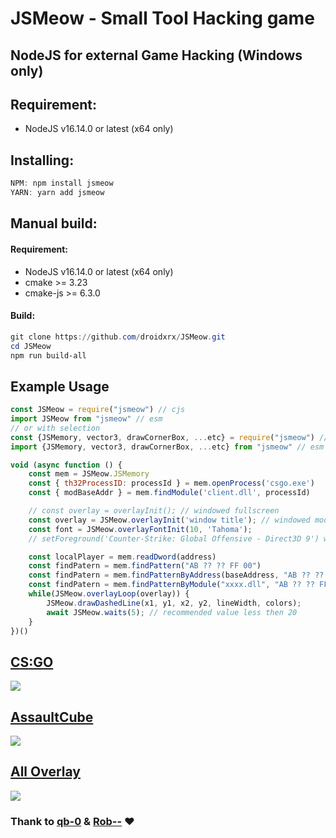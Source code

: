 # JSMeow - Small Tool Hacking game

## NodeJS for external Game Hacking (Windows only)

## Requirement:

- NodeJS v16.14.0 or latest (x64 only)

## Installing:

```powershell
NPM: npm install jsmeow
YARN: yarn add jsmeow
```

## Manual build:

#### Requirement:

- NodeJS v16.14.0 or latest (x64 only)
- cmake >= 3.23
- cmake-js >= 6.3.0

#### Build:

```powershell
git clone https://github.com/droidxrx/JSMeow.git
cd JSMeow
npm run build-all
```

## Example Usage

```javascript
const JSMeow = require("jsmeow") // cjs
import JSMeow from "jsmeow" // esm
// or with selection
const {JSMemory, vector3, drawCornerBox, ...etc} = require("jsmeow") // cjs
import {JSMemory, vector3, drawCornerBox, ...etc} from "jsmeow" // esm

void (async function () {
	const mem = JSMeow.JSMemory
	const { th32ProcessID: processId } = mem.openProcess('csgo.exe')
	const { modBaseAddr } = mem.findModule('client.dll', processId)

	// const overlay = overlayInit(); // windowed fullscreen
	const overlay = JSMeow.overlayInit('window title'); // windowed mode
	const font = JSMeow.overlayFontInit(10, 'Tahoma');
	// setForeground('Counter-Strike: Global Offensive - Direct3D 9') windowed fullscreen need to call function setForeground

	const localPlayer = mem.readDword(address)
	const findPatern = mem.findPattern("AB ?? ?? FF 00")
	const findPatern = mem.findPatternByAddress(baseAddress, "AB ?? ?? FF 00")
	const findPatern = mem.findPatternByModule("xxxx.dll", "AB ?? ?? FF 00")
	while(JSMeow.overlayLoop(overlay)) {
		JSMeow.drawDashedLine(x1, y1, x2, y2, lineWidth, colors);
		await JSMeow.waits(5); // recommended value less then 20
	}
})()
```

## [CS:GO](example/cs_go.ts)

[![](https://cdn.discordapp.com/attachments/954962300866035722/955787171959304192/CSGO.png)](example/cs_go.ts)

## [AssaultCube](example/assault-cube.ts)

[![](https://cdn.discordapp.com/attachments/954962300866035722/955682302388764682/AssaultCube_1.3_Lockdown-Edition.png)](example/assault-cube.ts)

## [All Overlay](example/all-overlay.ts)

[![](https://cdn.discordapp.com/attachments/954962300866035722/954962418725969960/JSMeow-All-Overlay.gif)](example/all-overlay.ts)

### Thank to [qb-0](https://github.com/qb-0/PyMeow) & [Rob--](https://github.com/Rob--/memoryjs) ❤️
